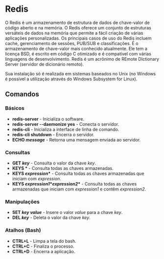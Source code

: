 # Redis

O Redis é um armazenamento de estrutura de dados de chave-valor de código aberto e na memória. O Redis oferece um conjunto de estruturas versáteis de dados na memória que permite a fácil criação de várias aplicações personalizadas. Os principais casos de uso do Redis incluem cache, gerenciamento de sessões, PUB/SUB e classificações. É o armazenamento de chave-valor mais conhecido atualmente. Ele tem a licença BSD, é escrito em código C otimizado e é compatível com várias linguagens de desenvolvimento. Redis é um acrônimo de REmote DIctionary Server (servidor de dicionário remoto).

Sua instalação só é realizada em sistemas baseados no Unix (no Windows é possível a utilização através do Windows Subsystem for Linux).

## Comandos

### Básicos

- **redis-server** - Inicializa o software.
- **redis-server --daemonize yes** - Conecta o servidor.
- **redis-cli** - Inicializa a interface de linha de comando.
- **redis-cli shutdown** - Encerra o servidor.
- **ECHO *message*** - Retorna uma mensagem enviada ao servidor.

### Consultas

- **GET *key*** - Consulta o valor da chave *key*.
- **KEYS \*** - Consulta todas as chaves armazenadas.
- **KEYS *expression*\*** - Consulta todas as chaves armazenadas que iniciam com *expression*.
- **KEYS *expression1*\**expression2*\*** - Consulta todas as chaves armazenadas que iniciam com *expression1* e contêm *expression2*.

### Manipulações

- **SET *key* *value*** - Insere o valor *value* para a chave *key*.
- **DEL *key*** - Deleta o valor da chave *key*.

### Atalhos (Bash)

- **CTRL+L** - Limpa a tela do bash.
- **CTRL+C** - Finaliza o processo.
- **CTRL+D** - Encerra a aplicação.
